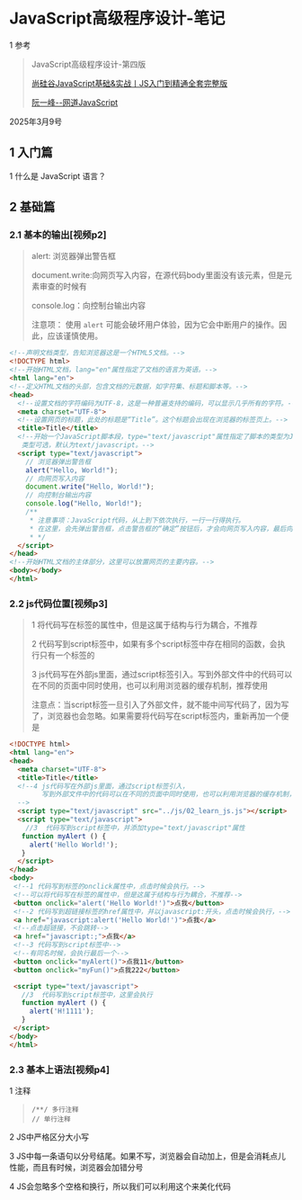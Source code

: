 # JavaScript高级程序设计-笔记  

1 参考

> JavaScript高级程序设计-第四版
>
> [尚硅谷JavaScript基础&实战丨JS入门到精通全套完整版](https://www.bilibili.com/video/BV1YW411T7GX/?spm_id_from=333.1387.favlist.content.click&vd_source=0a0dd058ef849bffba564af91a70780d)
>
> [阮一峰--网道JavaScript](https://wangdoc.com/javascript/basic/introduction)

2025年3月9号

## 1 入门篇
1 什么是 JavaScript 语言？

>

 

## 2 基础篇

### 2.1 基本的输出[视频p2]

> alert: 浏览器弹出警告框
>
> document.write:向网页写入内容，在源代码body里面没有该元素，但是元素审查的时候有
>
> console.log：向控制台输出内容
>
> 
>
> 注意项： 使用 `alert` 可能会破坏用户体验，因为它会中断用户的操作。因此，应该谨慎使用。

```html
<!--声明文档类型，告知浏览器这是一个HTML5文档。-->
<!DOCTYPE html>
<!--开始HTML文档，lang="en"属性指定了文档的语言为英语。-->
<html lang="en">
<!--定义HTML文档的头部，包含文档的元数据，如字符集、标题和脚本等。-->
<head>
  <!--设置文档的字符编码为UTF-8，这是一种普遍支持的编码，可以显示几乎所有的字符。-->
  <meta charset="UTF-8">
  <!--设置网页的标题，此处的标题是“Title”。这个标题会出现在浏览器的标签页上。-->
  <title>Title</title>
  <!--开始一个JavaScript脚本段，type="text/javascript"属性指定了脚本的类型为JavaScript，
   类型可选，默认为text/javascript。-->
  <script type="text/javascript">
    // 浏览器弹出警告框
    alert("Hello, World!");
    // 向网页写入内容
    document.write("Hello, World!");
    // 向控制台输出内容
    console.log("Hello, World!");
    /**
     * 注意事项：JavaScript代码，从上到下依次执行，一行一行得执行。
     * 在这里，会先弹出警告框，点击警告框的“确定”按钮后，才会向网页写入内容，最后向控制台输出内容。
     * */
  </script>
</head>
<!--开始HTML文档的主体部分，这里可以放置网页的主要内容。-->
<body></body>
</html>
```



### 2.2 js代码位置[视频p3]

>1 将代码写在标签的属性中，但是这属于结构与行为耦合，不推荐
>
>2 代码写到script标签中，如果有多个script标签中存在相同的函数，会执行只有一个标签的
>
>3 js代码写在外部js里面，通过script标签引入。写到外部文件中的代码可以在不同的页面中同时使用，也可以利用浏览器的缓存机制，推荐使用 
>
>​	注意点：当script标签一旦引入了外部文件，就不能中间写代码了，因为写了，浏览器也会忽略。如果需要将代码写在script标签内，重新再加一个便是

```HTML
<!DOCTYPE html>
<html lang="en">
<head>
  <meta charset="UTF-8">
  <title>Title</title>
  <!--4 js代码写在外部js里面，通过script标签引入，
        写到外部文件中的代码可以在不同的页面中同时使用，也可以利用浏览器的缓存机制，推荐使用
  -->
  <script type="text/javascript" src="../js/02_learn_js.js"></script>
  <script type="text/javascript">
    //3  代码写到script标签中，并添加type="text/javascript"属性
   function myAlert () {
     alert('Hello World!');
   }
  </script>
</head>
<body>
 <!--1 代码写到标签的onclick属性中，点击时候会执行。-->
 <!--可以将代码写在标签的属性中，但是这属于结构与行为耦合，不推荐-->
 <button onclick="alert('Hello World!')">点我</button>
 <!--2 代码写到超链接标签的href属性中，并以javascript:开头，点击时候会执行，-->
 <a href="javascript:alert('Hello World!')">点我</a>
 <!--点击超链接，不会跳转-->
 <a href="javascript:;">点我</a>
 <!--3 代码写到script标签中-->
 <!--有同名时候，会执行最后一个-->
 <button onclick="myAlert()">点我11</button>
 <button onclick="myFun()">点我222</button>

 <script type="text/javascript">
   //3  代码写到script标签中，这里会执行
   function myAlert () {
     alert('H!1111');
   }
 </script>
</body>
</html>
```

### 2.3 基本上语法[视频p4]

1  注释

> ```
> /**/ 多行注释
> // 单行注释
> ```

2  JS中严格区分大小写

3  JS中每一条语句以分号结尾。如果不写，浏览器会自动加上，但是会消耗点儿性能，而且有时候，浏览器会加错分号

4  JS会忽略多个空格和换行，所以我们可以利用这个来美化代码
